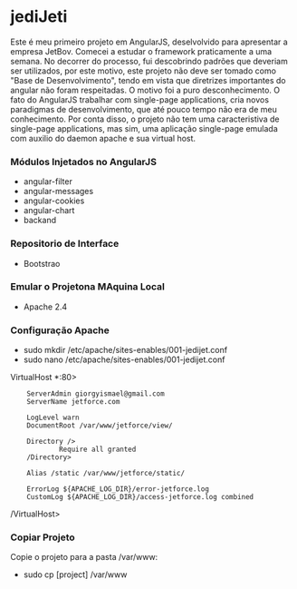 # jediJeti #

Este é meu primeiro projeto em AngularJS, deselvolvido para apresentar a empresa JetBov. Comecei a estudar o framework  praticamente a uma semana. No decorrer do processo, fui descobrindo padrões que deveriam ser utilizados, por este motivo, este projeto não deve ser tomado como "Base de Desenvolvimento", tendo em vista que diretrizes importantes do angular não foram respeitadas. O motivo foi a puro desconhecimento. O fato do AngularJS trabalhar com  single-page applications, cria novos paradigmas de desenvolvimento, que até pouco tempo não era de meu conhecimento. Por conta disso, o projeto não tem uma caracteristiva de single-page applications, mas sim, uma aplicação  single-page emulada com auxilio do daemon apache e sua virtual host.

### Módulos Injetados no AngularJS ###
* angular-filter
* angular-messages
* angular-cookies
* angular-chart
* backand

### Repositorio de Interface ###
* Bootstrao

### Emular o Projetona MAquina Local ###
* Apache 2.4

### Configuração Apache ###
* sudo mkdir /etc/apache/sites-enables/001-jedijet.conf
* sudo nano /etc/apache/sites-enables/001-jedijet.conf

VirtualHost *:80>

        ServerAdmin giorgyismael@gmail.com
        ServerName jetforce.com

        LogLevel warn
        DocumentRoot /var/www/jetforce/view/

        Directory />
                Require all granted
        /Directory>

        Alias /static /var/www/jetforce/static/

        ErrorLog ${APACHE_LOG_DIR}/error-jetforce.log
        CustomLog ${APACHE_LOG_DIR}/access-jetforce.log combined
        
/VirtualHost>

### Copiar Projeto ###
Copie o projeto para a pasta /var/www:
* sudo cp [project] /var/www
